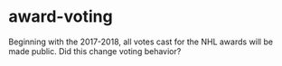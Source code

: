 # award-voting
Beginning with the 2017-2018, all votes cast for the NHL awards will be made public. Did this change voting behavior?